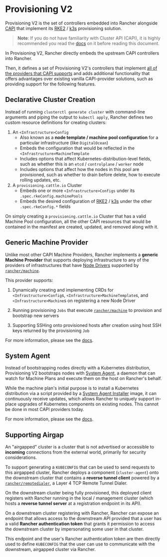 # Provisioning V2

Provisioning V2 is the set of controllers embedded into Rancher alongside [CAPI](./capi/README.md) that implement its [RKE2](https://docs.rke2.io/) / [k3s](https://k3s.io/) provisioning solution.

> **Note**: If you do not have familiarity with Cluster API (CAPI), it is highly recommended you read the [docs](./capi/README.md) on it before reading this document.

In Provisioning V2, Rancher directly embeds the upstream CAPI controllers into Rancher.

Then, it defines a set of Provisioning V2's controllers that implement [all of the providers that CAPI supports](./capi/terminology.md) and adds additional functionality that offers advantages over existing vanilla CAPI-provider solutions, such as providing support for the following features.

## Declarative Cluster Creation

Instead of running `clusterctl generate cluster` with command-line arguments and piping the output to `kubectl apply`, Rancher defines two custom resource definitions for creating clusters:
1. An `<Infrastructure>Config`
    - Also known as a **node template / machine pool configuration** for a particular infrastructure (like `DigitalOcean`)
    - Embeds the configuration that would be reflected in the `<Infrastructure>MachineTemplate`
    - Includes options that affect Kubernetes-distribution-level fields, such as whether this is an `etcd` / `controlplane` / `worker` node
    - Includes options that affect how the nodes in this pool are provisioned, such as whether to drain before delete, how to execute rolling updates, etc.
2. A `provisioning.cattle.io` Cluster
    - Embeds one or more `<Infrastructure>Configs` under its `.spec.rkeConfig.machinePools`
    - Embeds the desired configuration of [RKE2](https://docs.rke2.io/) / [k3s](https://k3s.io/) under the other `.spec.rkeConfig.*` fields

On simply creating a `provisioning.cattle.io` Cluster that has a valid Machine Pool configuration, all the other CAPI resources that would be contained in the manifest are created, updated, and removed along with it.

## Generic Machine Provider

Unlike most other CAPI Machine Providers, Rancher implements a **generic Machine Provider** that supports deploying infrastructure to any of the providers of infrastructures that have [Node Drivers](https://github.com/rancher/machine/tree/master/drivers) supported by [`rancher/machine`](./repositories.md#rancher-machine).

This provider supports:

1. Dynamically creating and implementing CRDs for `<Infrastructure>Config`s, `<Infrastructure>MachineTemplate`s, and `<Infrastructure>Machine`s on registering a new Node Driver

2. Running provisioning `Jobs` that execute [`rancher/machine`](./machine.md) to provision and bootstrap new servers

3. Supporting SSHing onto provisioned hosts after creation using host SSH keys returned by the provisioning `Job`

For more information, please see the [docs](./generic_machine_provider.md).

## System Agent

Instead of bootstrapping nodes directly with a Kubernetes distribution, Provisioning V2 bootstraps nodes with [System Agent](./system_agent.md), a daemon that can watch for Machine Plans and execute them on the host on Rancher's behalf.

While the machine plan's initial purpose is to install a Kubernetes distribution via a script provided by a [System Agent Installer](./system_agent_installer.md) image, it can continuously receive updates, which allows Rancher to uniquely support in-place upgrades of Kubernetes components on existing nodes. This cannot be done in most CAPI providers today.

For more information, please see the [docs](./system_agent.md).

## Supporting Airgap

An "airgapped" cluster is a cluster that is not advertised or accessible to **incoming** connections from the external world, primarily for security considerations.

To support generating a `KUBECONFIG` that can be used to send requests to this airgapped cluster, Rancher deploys a component (`cluster-agent`) onto the downstream cluster that contains a **reverse tunnel client** powered by a [`rancher/remotedialer`](https://github.com/rancher/remotedialer), a Layer 4 TCP Remote Tunnel Dialer.

On the downstream cluster being fully provisioned, this deployed client registers with Rancher running in the local / management cluster (which hosts a **reverse tunnel server** at a registration endpoint in its API).

On a downstream cluster registering with Rancher, Rancher can expose an endpoint that allows access to the downstream API provided that a user has a valid **Rancher authentication token** that grants it permission to access the downstream cluster by impersonating some user in that cluster.

This endpoint and the user's Rancher authentication token are then directly used to define `KUBECONFIG` that the user can use to communicate with the downstream, airgapped cluster via Rancher.